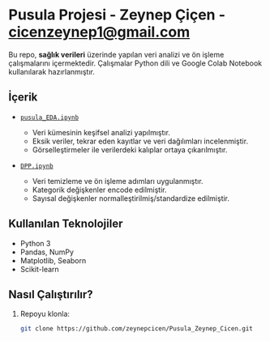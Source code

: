 # Pusula Projesi - Zeynep Çiçen - cicenzeynep1@gmail.com

Bu repo, **sağlık verileri** üzerinde yapılan veri analizi ve ön işleme çalışmalarını içermektedir. Çalışmalar Python dili ve Google Colab Notebook kullanılarak hazırlanmıştır.  

## İçerik

- [`pusula_EDA.ipynb`](./pusula_EDA.ipynb)  
  - Veri kümesinin keşifsel analizi yapılmıştır.  
  - Eksik veriler, tekrar eden kayıtlar ve veri dağılımları incelenmiştir.  
  - Görselleştirmeler ile verilerdeki kalıplar ortaya çıkarılmıştır.  

- [`DPP.ipynb`](./DPP.ipynb)  
  - Veri temizleme ve ön işleme adımları uygulanmıştır.  
  - Kategorik değişkenler encode edilmiştir.  
  - Sayısal değişkenler normalleştirilmiş/standardize edilmiştir.  

## Kullanılan Teknolojiler

- Python 3  
- Pandas, NumPy  
- Matplotlib, Seaborn  
- Scikit-learn  

## Nasıl Çalıştırılır?

1. Repoyu klonla:
   ```bash
   git clone https://github.com/zeynepcicen/Pusula_Zeynep_Cicen.git
